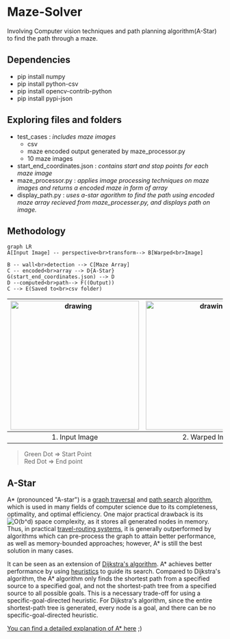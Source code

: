 # Maze-Solver
Involving Computer vision techniques and path planning algorithm(A-Star) to find the path through a maze.

## Dependencies

 - pip install numpy
 - pip install python-csv
 - pip install opencv-contrib-python
 - pip install pypi-json
 
## Exploring files and folders
 - test_cases : *includes maze images*
	 - csv
	 - maze encoded output generated by maze_processor.py
	 - 10 maze images 
 - start_end_coordinates.json : *contains start and stop points for each maze image* 
 - maze_processor.py : *applies image processing techniques on maze images and returns a encoded maze in form of array*
 - display_path.py : *uses a-star agorithm to find the path using encoded maze array recieved from maze_processer.py, and displays path on image.*

## Methodology
```mermaid
graph LR
A[Input Image] -- perspective<br>transform--> B[Warped<br>Image]

B -- wall<br>detection --> C[Maze Array]
C -- encoded<br>array --> D{A-Star}
G(start_end_coordinates.json) --> D
D --computed<br>path--> F((Output))
C --> E(Saved to<br>csv folder)
```
|<img caption="Input image" src="https://user-images.githubusercontent.com/69575673/204813648-ec2010ff-5ecf-4b2d-9379-f67396e42c87.jpg" alt="drawing" width="300"/>| <img caption="Input image" src="https://user-images.githubusercontent.com/69575673/204815478-0c679391-4bc9-44b9-847c-1a8bca0cedfe.JPG" alt="drawing" width="300"/> | <img caption="Input image" src="https://user-images.githubusercontent.com/69575673/204816034-0d030d94-edab-4b34-8f31-27c1a1a9613c.JPG" alt="drawing" width="300"/> |
|:--:|:--:|:--:|
| 1. Input Image| 2. Warped Image| 3. Output Image|

> Green Dot ⇒ Start Point<br>
> Red Dot ⇒ End point

## A-Star
A*  (pronounced "A-star") is a  [graph traversal](https://en.wikipedia.org/wiki/Graph_traversal "Graph traversal")  and  [path search](https://en.wikipedia.org/wiki/Pathfinding "Pathfinding")  [algorithm](https://en.wikipedia.org/wiki/Algorithm "Algorithm"), which is used in many fields of computer science due to its completeness, optimality, and optimal efficiency.  One major practical drawback is its  ![O(b^d)](https://wikimedia.org/api/rest_v1/media/math/render/svg/c99d691c81f015266d1626ef381d2a1a49466fbb)  space complexity, as it stores all generated nodes in memory. Thus, in practical  [travel-routing systems](https://en.wikipedia.org/wiki/Travel-routing_system "Travel-routing system"), it is generally outperformed by algorithms which can pre-process the graph to attain better performance, as well as memory-bounded approaches; however, A* is still the best solution in many cases.

It can be seen as an extension of  [Dijkstra's algorithm](https://en.wikipedia.org/wiki/Dijkstra%27s_algorithm "Dijkstra's algorithm"). A* achieves better performance by using  [heuristics](https://en.wikipedia.org/wiki/Heuristic_(computer_science) "Heuristic (computer science)")  to guide its search. Compared to Dijkstra's algorithm, the A* algorithm only finds the shortest path from a specified source to a specified goal, and not the shortest-path tree from a specified source to all possible goals. This is a necessary trade-off for using a specific-goal-directed heuristic. For Dijkstra's algorithm, since the entire shortest-path tree is generated, every node is a goal, and there can be no specific-goal-directed heuristic.

[You can find a detailed explanation of A* here](https://www.geeksforgeeks.org/a-search-algorithm/) ;)
